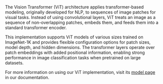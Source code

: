 The Vision Transformer (ViT) architecture applies transformer-based modeling, originally developed for NLP, to sequences of image patches for visual tasks. Instead of using convolutional layers, ViT treats an image as a sequence of non-overlapping patches, embeds them, and feeds them into a standard transformer encoder.

This implementation supports ViT models of various sizes trained on ImageNet-1K and provides flexible configuration options for patch sizes, model depth, and hidden dimensions. The transformer layers operate over patch embeddings with added positional information, enabling strong performance in image classification tasks when pretrained on large datasets.

For more information on using our ViT implementation, visit its [model page](https://training-docs.cerebras.ai/rel-2.5.0/model-zoo/models/vision/vit) in our documentation.

